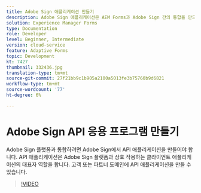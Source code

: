 ```yaml
---
title: Adobe Sign 애플리케이션 만들기
description: Adobe Sign 애플리케이션은 AEM Forms과 Adobe Sign 간의 통합을 만드는 첫 번째 단계입니다.
solution: Experience Manager Forms
type: Documentation
role: Developer
level: Beginner, Intermediate
version: cloud-service
feature: Adaptive Forms
topic: Development
kt: 7427
thumbnail: 332436.jpg
translation-type: tm+mt
source-git-commit: 27f21bb9c1b905a2100a5013fe3b75760b9d6821
workflow-type: tm+mt
source-wordcount: '77'
ht-degree: 6%

---
```



# Adobe Sign API 응용 프로그램 만들기

Adobe Sign 플랫폼과 통합하려면 Adobe Sign에서 API 애플리케이션을 만들어야 합니다. API 애플리케이션은 Adobe Sign 플랫폼과 상호 작용하는 클라이언트 애플리케이션의 대표자 역할을 합니다. 고객 또는 파트너 도메인에 API 애플리케이션을 만들 수 있습니다.

>[!VIDEO](https://video.tv.adobe.com/v/332436?quality=12&learn=on)

